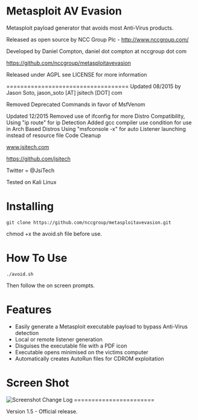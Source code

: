Metasploit AV Evasion
=======================

Metasploit payload generator that avoids most Anti-Virus products.

Released as open source by NCC Group Plc - http://www.nccgroup.com/

Developed by Daniel Compton, daniel dot compton at nccgroup dot com

https://github.com/nccgroup/metasploitavevasion

Released under AGPL see LICENSE for more information

===================================
Updated 08/2015 by Jason Soto, jason_soto [AT] jsitech [DOT] com

Removed Deprecated Commands in favor of MsfVenom

Updated 12/2015 
Removed use of ifconfig for more Distro Compatibility, Using "ip route" for ip Detection
Added gcc compiler use condition for use in Arch Based Distros
Using "msfconsole -x" for auto Listener launching instead of resource file
Code Cleanup

www.jsitech.com

https://github.com/jsitech

Twitter = @JsiTech

Tested on Kali Linux



Installing    
=======================

    git clone https://github.com/nccgroup/metasploitavevasion.git

chmod +x the avoid.sh file before use.


How To Use
=======================
    ./avoid.sh

Then follow the on screen prompts.

Features
=======================

* Easily generate a Metasploit executable payload to bypass Anti-Virus detection
* Local or remote listener generation
* Disguises the executable file with a PDF icon
* Executable opens minimised on the victims computer
* Automatically creates AutoRun files for CDROM exploitation


Screen Shot    
=======================

<img src="http://commonexploits.com/tools/avoid/avoidscreenshot.png" alt="Screenshot" style="max-width:100%;">
Change Log
=======================

Version 1.5 - Official release.
